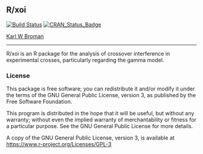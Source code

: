 ## R/xoi

[![Build Status](https://travis-ci.org/kbroman/xoi.svg?branch=master)](https://travis-ci.org/kbroman/xoi)
[![CRAN_Status_Badge](http://www.r-pkg.org/badges/version/xoi)](http://cran.r-project.org/package=xoi)

[Karl W Broman](http://kbroman.org)

---

R/xoi is an R package for the analysis of crossover interference in
experimental crosses, particularly regarding the gamma model.

### License

This package is free software; you can redistribute it and/or modify it
under the terms of the GNU General Public License, version 3, as
published by the Free Software Foundation.

This program is distributed in the hope that it will be useful, but
without any warranty; without even the implied warranty of
merchantability or fitness for a particular purpose.  See the GNU
General Public License for more details.

A copy of the GNU General Public License, version 3, is available at
<https://www.r-project.org/Licenses/GPL-3>
